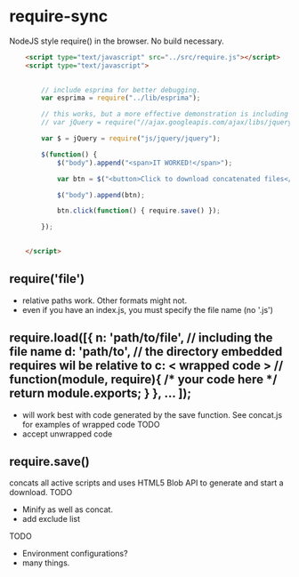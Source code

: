 require-sync
============

NodeJS style require() in the browser.  No build necessary.


```html
	<script type="text/javascript" src="../src/require.js"></script>
	<script type="text/javascript">
		

		// include esprima for better debugging.
		var esprima = require("../lib/esprima");

		// this works, but a more effective demonstration is including all of the 75+ source files
		// var jQuery = require("//ajax.googleapis.com/ajax/libs/jquery/1.10.2/jquery.min");

		var $ = jQuery = require("js/jquery/jquery");

		$(function() {
			$("body").append("<span>IT WORKED!</span>");

			var btn = $("<button>Click to download concatenated files</button>");

			$("body").append(btn);

			btn.click(function() { require.save() });

		});
		

	</script>
```

require('file')
---
- relative paths work.  Other formats might not.
- even if you have an index.js, you must specify the file name (no '.js')

require.load([{
	n: 'path/to/file', 	// including the file name
	d: 'path/to', 		// the directory embedded requires wil be relative to
	c: < wrapped code >	// function(module, require){ /* your code here */ return module.exports; }
}, ... ]);
---
- will work best with code generated by the save function.  See concat.js for examples of wrapped code
TODO
- accept unwrapped code

require.save()
---
concats all active scripts and uses HTML5 Blob API to generate and start a download.
TODO
- Minify as well as concat.
- add exclude list


TODO
- Environment configurations?
- many things.







